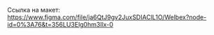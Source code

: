 Ссылка на макет: https://www.figma.com/file/ja6QtJ9gv2JuxSDIAClL1O/Welbex?node-id=0%3A76&t=356LU3Elg0hm3Ilx-0
